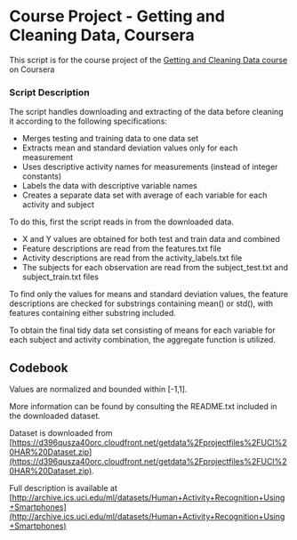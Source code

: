 Course Project - Getting and Cleaning Data, Coursera
====================================================

This script is for the course project of the [Getting and Cleaning Data course](https://www.coursera.org/course/getdata) on Coursera

### Script Description

The script handles downloading and extracting of the data before cleaning it according to the following specifications:

* Merges testing and training data to one data set
* Extracts mean and standard deviation values only for each measurement
* Uses descriptive activity names for measurements (instead of integer constants)
* Labels the data with descriptive variable names
* Creates a separate data set with average of each variable for each activity and subject

To do this, first the script reads in from the downloaded data.

* X and Y values are obtained for both test and train data and combined
* Feature descriptions are read from the features.txt file
* Activity descriptions are read from the activity_labels.txt file
* The subjects for each observation are read from the subject_test.txt and subject_train.txt files

To find only the values for means and standard deviation values, the feature descriptions are checked for substrings containing mean() or std(), with features containing either substring included.

To obtain the final tidy data set consisting of means for each variable for each subject and activity combination, the aggregate function is utilized.

## Codebook

Values are normalized and bounded within [-1,1].

More information can be found by consulting the README.txt included in the downloaded dataset.

Dataset is downloaded from [https://d396qusza40orc.cloudfront.net/getdata%2Fprojectfiles%2FUCI%20HAR%20Dataset.zip](https://d396qusza40orc.cloudfront.net/getdata%2Fprojectfiles%2FUCI%20HAR%20Dataset.zip).

Full description is available at [http://archive.ics.uci.edu/ml/datasets/Human+Activity+Recognition+Using+Smartphones](http://archive.ics.uci.edu/ml/datasets/Human+Activity+Recognition+Using+Smartphones)
